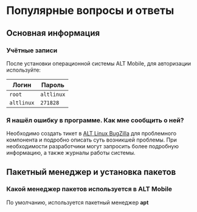 # Популярные вопросы и ответы

## Основная информация

### Учётные записи

После установки операционной системы ALT Mobile, для авторизации используйте:

| Логин      | Пароль     |
| ---------- | ---------- |
| `root`     | `altlinux` |
| `altlinux` | `271828`   |

### Я нашёл ошибку в программе. Как мне сообщить о ней?

Необходимо создать тикет в [ALT Linux BugZilla](https://bugzilla.altlinux.org/) для проблемного компонента и подробно описать суть возникшей проблемы. При необходимости разработчики могут запросить более подробную информацию, а также журналы работы системы.

## Пакетный менеджер и установка пакетов

### Какой менеджер пакетов используется в ALT Mobile

По умолчанию, используется пакетный менеджер **apt**
